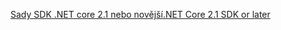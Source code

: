 [<span data-ttu-id="bb742-101">Sady SDK .NET core 2.1 nebo novější</span><span class="sxs-lookup"><span data-stu-id="bb742-101">.NET Core 2.1 SDK or later</span></span>](https://www.microsoft.com/net/download/all)
